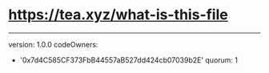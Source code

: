 # https://tea.xyz/what-is-this-file
---
version: 1.0.0
codeOwners:
  - '0x7d4C585CF373FbB44557aB527dd424cb07039b2E'
quorum: 1
